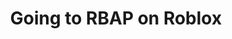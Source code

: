 ---
permalink: /roblox
title: "Going to RBAP on Roblox"
redirect_to: "https://www.roblox.com/games/6033036061/"
---